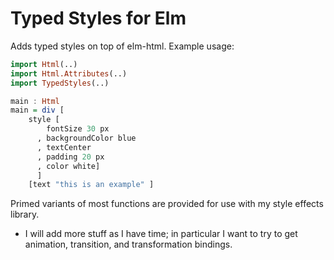 # Typed Styles for Elm

Adds typed styles on top of elm-html. Example usage:

```haskell
import Html(..)
import Html.Attributes(..)
import TypedStyles(..)

main : Html
main = div [
    style [
        fontSize 30 px
      , backgroundColor blue
      , textCenter
      , padding 20 px
      , color white]
      ]
    [text "this is an example" ]

```

Primed variants of most functions are provided for use with my style effects
library.

* I will add more stuff as I have time; in particular I want to try to get
animation, transition, and transformation bindings.

